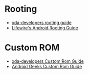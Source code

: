 # Rooting
* [xda-developers rooting guide](https://www.xda-developers.com/root/amp/)
* [Lifewire's Android Rooting Guide](https://www.lifewire.com/rooting-an-android-device-4048396)

# Custom ROM
* [xda-developers Custom Rom Guide](https://www.xda-developers.com/how-to-install-custom-rom-android/amp/)
* [Android Geeks Custom Rom Guide](https://www.androidgreek.com/beginners-guide-installing-custom-roms-in-2021/)
